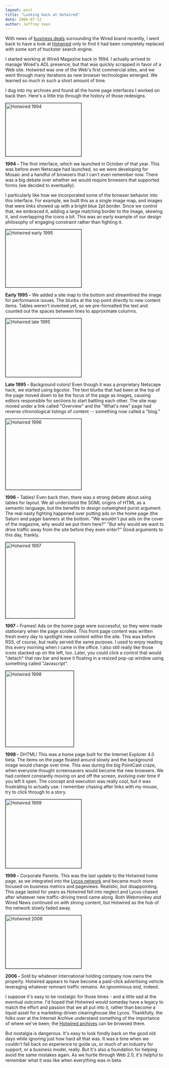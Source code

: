 ```yaml
---
layout: post
title: "Looking back at Hotwired"
date: 2006-07-12
author: Jeffrey Veen
---
```

With news of <a href="http://www.wired.com/news/technology/internet/0,71366-0.html">business deals</a> surrounding the Wired brand recently, I went back to have a look at <a href="http://hotwired.com/">Hotwired</a> only to find it had been completely replaced with some sort of huckster search engine.

I started working at Wired Magazine back in 1994. I actually arrived to manage Wired's AOL presence, but that was quickly scrapped in favor of a Web site.  Hotwired was one of the Web's first commercial sites, and we went through many iterations as new browser technologies emerged. We learned so much in such a short amount of time.

I dug into my archives and found all the home page interfaces I worked on back then. Here's a little trip through the history of those redesigns.

<a href="http://www.flickr.com/photos/veen/188264269/" title="Hotwired 1994"><img src="http://static.flickr.com/74/188264269_ff6211914e_m.jpg" width="240" height="168" alt="Hotwired 1994" style="border: 1px solid black;" /></a>

<strong>1994 -</strong> The first interface, which we launched in October of that year. This was before even Netscape had launched, so we were developing for Mosaic and a handful of browsers that I can't even remember now. There was a big debate over whether we would require browsers that supported forms (we decided to eventually).

I particularly like how we incorporated some of the browser behavior into this interface. For example, we built this as a single image map, and images that were links showed up with a bright blue 2pt border. Since we control that, we embraced it, adding a large matching border to the image, skewing it, and overlapping the icons a bit. This was an early example of our design philosophy of engaging constraint rather than fighting it.

<a href="http://www.flickr.com/photos/veen/188263614/" title="Hotwired early 1995"><img src="http://static.flickr.com/75/188263614_8c2955f85b_m.jpg" width="240" height="183" alt="Hotwired early 1995" style="border: 1px solid black;" /></a>

<strong>Early 1995 -</strong> We added a site map to the bottom and streamlined the image for performance issues. The blurbs at the top point directly to new content items. Tables weren't invented yet, so we pre-formatted the text and counted out the spaces between lines to approximate columns.

<a href="http://www.flickr.com/photos/veen/188263612/" title="Hotwired late 1995"><img src="http://static.flickr.com/74/188263612_5ab6ebd037_m.jpg" width="240" height="185" alt="Hotwired late 1995" style="border: 1px solid black;" /></a>

<strong>Late 1995 -</strong> Background colors! Even though it was a proprietary Netscape hack, we started using bgcolor. The text blurbs that had been at the top of the page moved down to be the focus of the page as images, causing editors responsible for sections to start battling each other. The site map moved under a link called "Overview" and the "What's new" page had reverse chronological listings of content -- something now called a "blog."

<a href="http://www.flickr.com/photos/veen/188263610/" title="Hotwired 1996"><img src="http://static.flickr.com/77/188263610_2fdc401e79_m.jpg" width="240" height="224" alt="Hotwired 1996" style="border: 1px solid black;" /></a>

<strong>1996 -</strong> Tables! Even back then, there was a strong debate about using tables for layout. We all understood the SGML origins of HTML as a semantic language, but the benefits to design outweighed purist argument. The real nasty fighting happened over putting ads on the home page (the Saturn and pager banners at the bottom. "We wouldn't put ads on the cover of the magazine, why would we put them here?" "But why would we want to drive traffic away from the site before they even enter?" Good arguments to this day, frankly.

<a href="http://www.flickr.com/photos/veen/188263609/" title="Hotwired 1997"><img src="http://static.flickr.com/62/188263609_6d921b4ce6_m.jpg" width="219" height="240" alt="Hotwired 1997" style="border: 1px solid black;" /></a>

<strong>1997 -</strong> Frames! Ads on the home page were successful, so they were made stationary when the page scrolled. This front page content was written fresh every day to spotlight new content within the site. This was before RSS, of course, but really served the same purpose. I used to enjoy reading this every morning when I came in the office. I also still really like those icons stacked up on the left, too. Later, you could click a control that would "detach" that nav bar and leave it floating in a resized pop-up window using something called "Javascript".

<a href="http://www.flickr.com/photos/veen/188263607/" title="Hotwired 1998"><img src="http://static.flickr.com/62/188263607_ad08afc6fa_m.jpg" width="216" height="240" alt="Hotwired 1998" style="border: 1px solid black;" /></a>

<strong>1998 -</strong> DHTML! This was a home page built for the Internet Explorer 4.0 beta. The items on the page floated around slowly and the background image would change over time. This was during the big PointCast craze, when everyone thought screensavers would become the new browsers. We had content constantly moving on and off the screen, evolving over time if you left it open. The concept and execution was really cool, but it was frustrating to actually use. I remember chasing after links with my mouse, try to click through to a story.

<a href="http://www.flickr.com/photos/veen/188263604/" title="Hotwired 1999"><img src="http://static.flickr.com/52/188263604_692dc8722c_m.jpg" width="240" height="217" alt="Hotwired 1999" style="border: 1px solid black;" /></a>

<strong>1999 -</strong> Corporate Parents. This was the last update to the Hotwired home page, as we integrated into the <a href="http://lycos.com/">Lycos network</a> and became much more focused on business metrics and pageviews. Realistic, but disappointing. This page lasted for years as Hotwired fell into neglect and Lycos chased after whatever new traffic-driving trend came along. Both Webmonkey and Wired News continued on with strong content, but Hotwired as the hub of the network slowly faded away.

<a href="http://www.flickr.com/photos/veen/188157551/" title="Hotwired 2006"><img src="http://static.flickr.com/61/188157551_51711dba3c_m.jpg" width="240" height="168" alt="Hotwired 2006" style="border: 1px solid black;" /></a>

<strong>2006 -</strong> Sold by whatever international holding company now owns the property. Hotwired appears to have become a paid-click advertising vehicle leveraging whatever remnant traffic remains. An ignominious end, indeed.

I suppose it's easy to be nostalgic for those times - and a little sad at the eventual outcome. I'd hoped that Hotwired would someday have a legacy to match the effort and passion that we all put into it, rather than become a liquid asset for a marketing-driven clearinghouse like Lycos. Thankfully, the folks over at the Internet Archive understand something of the importance of where we've been; the <a href="http://web.archive.org/web/*/http://www.hotwired.com">Hotwired archives</a> can be browsed there.

But nostalgia is dangerous. It's easy to look fondly back on the good old days while ignoring just how hard all that was. It was a time when we couldn't fall back on experience to guide us, or much of an industry for support, or a business model, really. But it's also a foundation for helping avoid the same mistakes again. As we hurtle through Web 2.0, it's helpful to remember what it was like when everything was in beta.
